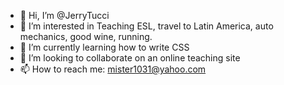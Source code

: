 - 👋 Hi, I’m @JerryTucci
- 👀 I’m interested in Teaching ESL, travel to Latin America, auto mechanics, good wine, running.
- 🌱 I’m currently learning how to write CSS
- 💞️ I’m looking to collaborate on an online teaching site
- 📫 How to reach me: mister1031@yahoo.com

<!---
JerryTucci/JerryTucci is a ✨ special ✨ repository because its `README.md` (this file) appears on your GitHub profile.
You can click the Preview link to take a look at your changes.
--->

